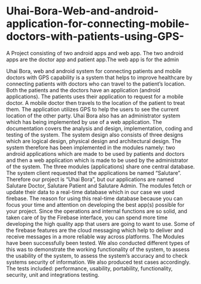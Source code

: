 # Uhai-Bora-Web-and-android-application-for-connecting-mobile-doctors-with-patients-using-GPS-
A Project consisting of two android apps and web app. The two android apps are the doctor app and patient app.The web app is for the admin

Uhai Bora, web and android system for connecting patients and mobile doctors with GPS capability is a system that helps to improve healthcare by connecting patients with doctors who can travel to the patient’s location. Both the patients and the doctors have an application (android applications). The patients uses their application to request for a mobile doctor. A mobile doctor then travels to the location of the patient to treat them. The application utilizes GPS to help the users to see the current location of the other party. Uhai Bora also has an administrator system which has being implemented by use of a web application.
The documentation covers the analysis and design, implementation, coding and testing of the system. The system design also consists of three designs which are logical design, physical design and architectural design. The system therefore has been implemented in the modules namely: two android applications which are made to be used by patients and doctors and then a web application which is made to be used by the administrator of the system. The three modules (applications) share one central database. 
The system client requested that the applications be named “Salutare”. Therefore our project is “Uhai Bora”, but our applications are named Salutare Doctor, Salutare Patient and Salutare Admin.
The modules fetch or update their data to a real-time database which in our case we used firebase. The reason for using this real-time database because you can focus your time and attention on developing the best app(s) possible for your project. Since the operations and internal functions are so solid, and taken care of by the Firebase interface, you can spend more time developing the high quality app that users are going to want to use. Some of the firebase features are the cloud messaging which help to deliver and receive messages in a more reliable way across platforms. 
The Modules have been successfully been tested. We also conducted different types of this was to demonstrate the working functionality of the system, to assess the usability of the system, to assess the system’s accuracy and to check systems security of information. We also produced test cases accordingly. The tests included: performance, usability, portability, functionality, security, unit and integrations testing.
